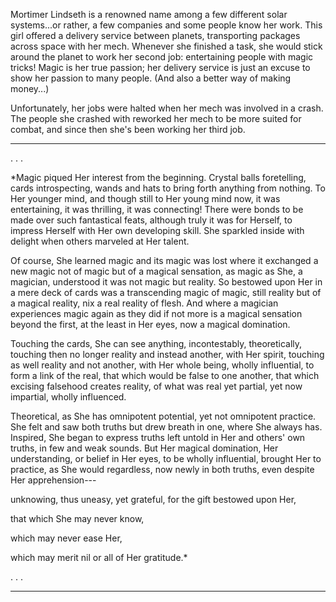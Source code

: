 Mortimer Lindseth is a renowned name among a few different solar systems...or rather, a few companies and some people know her work. This girl offered a delivery service between planets, transporting packages across space with her mech. Whenever she finished a task, she would stick around the planet to work her second job: entertaining people with magic tricks! Magic is her true passion; her delivery service is just an excuse to show her passion to many people. (And also a better way of making money...)

Unfortunately, her jobs were halted when her mech was involved in a crash. The people she crashed with reworked her mech to be more suited for combat, and since then she's been working her third job.

---

. . .

*Magic piqued Her interest from the beginning. Crystal balls foretelling, cards introspecting, wands and hats to bring forth anything from nothing. To Her younger mind, and though still to Her young mind now, it was entertaining, it was thrilling, it was connecting! There were bonds to be made over such fantastical feats, although truly it was for Herself, to impress Herself with Her own developing skill. She sparkled inside with delight when others marveled at Her talent.

Of course, She learned magic and its magic was lost where it exchanged a new magic not of magic but of a magical sensation, as magic as She, a magician, understood it was not magic but reality. So bestowed upon Her in a mere deck of cards was a transcending magic of magic, still reality but of a magical reality, nix a real reality of flesh. And where a magician experiences magic again as they did if not more is a magical sensation beyond the first, at the least in Her eyes, now a magical domination.

Touching the cards, She can see anything, incontestably, theoretically, touching then no longer reality and instead another, with Her spirit, touching as well reality and not another, with Her whole being, wholly influential, to form a link of the real, that which would be false to one another, that which excising falsehood creates reality, of what was real yet partial, yet now impartial, wholly influenced.

Theoretical, as She has omnipotent potential, yet not omnipotent practice. She felt and saw both truths but drew breath in one, where She always has. Inspired, She began to express truths left untold in Her and others' own truths, in few and weak sounds. But Her magical domination, Her understanding, or belief in Her eyes, to be wholly influential, brought Her to practice, as She would regardless, now newly in both truths, even despite Her apprehension---

unknowing, thus uneasy, yet grateful, for the gift bestowed upon Her,

that which She may never know,

which may never ease Her,

which may merit nil or all of Her gratitude.*

. . .

---